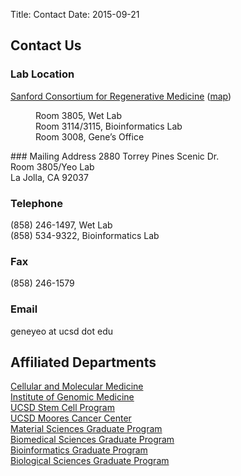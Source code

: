 Title: Contact
Date: 2015-09-21

<style>
.tab { margin-left: 40px; }
</style>

## Contact Us

### Lab Location

[Sanford Consortium for Regenerative Medicine](http://www.sanfordconsortium.org/)
([map](https://www.google.com/maps/place/sanford+consortium/data=!4m2!3m1!1s0x0:0x97741ae2ff2bd85a?sa=X&ved=0CCQQrwswAGoVChMIyZ7S3NuuyAIVyTOICh1eCQ1-))<br>
<p class="tab">
    Room 3805, Wet Lab<br>
    Room 3114/3115, Bioinformatics Lab<br>
    Room 3008, Gene’s Office<br>
</p>
### Mailing Address
2880 Torrey Pines Scenic Dr.<br>
Room 3805/Yeo Lab <br>
La Jolla, CA 92037<br>

### Telephone
(858) 246-1497, Wet Lab <br>
(858) 534-9322, Bioinformatics Lab<br>

### Fax

(858) 246-1579

### Email
geneyeo at ucsd dot edu

## Affiliated Departments
[Cellular and Molecular Medicine](http://healthsciences.ucsd.edu/som/cmm/Pages/default.aspx)<br>
[Institute of Genomic Medicine](http://igm.ucsd.edu/genomics/)<br>
[UCSD Stem Cell Program](http://stemcells.ucsd.edu/)<br>
[UCSD Moores Cancer Center](http://cancer.ucsd.edu/Pages/default.aspx)<br>
[Material Sciences Graduate Program](http://matsci.ucsd.edu/)<br>
[Biomedical Sciences Graduate Program](http://biomedsci.ucsd.edu/)<br>
[Bioinformatics Graduate Program](http://bioinformatics.ucsd.edu/)<br>
[Biological Sciences Graduate Program](http://biology.ucsd.edu/)<br>
